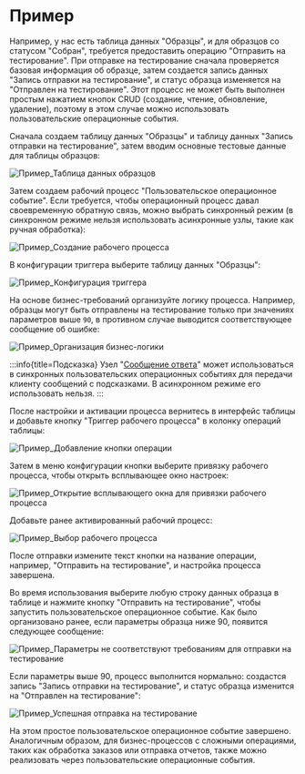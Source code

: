 # Пример

Например, у нас есть таблица данных "Образцы", и для образцов со статусом "Собран", требуется предоставить операцию "Отправить на тестирование". При отправке на тестирование сначала проверяется базовая информация об образце, затем создается запись данных "Запись отправки на тестирование", и статус образца изменяется на "Отправлен на тестирование". Этот процесс не может быть выполнен простым нажатием кнопок CRUD (создание, чтение, обновление, удаление), поэтому в этом случае можно использовать пользовательские операционные события.

Сначала создаем таблицу данных "Образцы" и таблицу данных "Запись отправки на тестирование", затем вводим основные тестовые данные для таблицы образцов:

![Пример_Таблица данных образцов](https://static-docs.nocobase.com/20240509172234.png)

Затем создаем рабочий процесс "Пользовательское операционное событие". Если требуется, чтобы операционный процесс давал своевременную обратную связь, можно выбрать синхронный режим (в синхронном режиме нельзя использовать асинхронные узлы, такие как ручная обработка):

![Пример_Создание рабочего процесса](https://static-docs.nocobase.com/20240509173106.png)

В конфигурации триггера выберите таблицу данных "Образцы":

![Пример_Конфигурация триггера](https://static-docs.nocobase.com/20240509173148.png)

На основе бизнес-требований организуйте логику процесса. Например, образцы могут быть отправлены на тестирование только при значениях параметров выше `90`, в противном случае выводится соответствующее сообщение об ошибке:

![Пример_Организация бизнес-логики](https://static-docs.nocobase.com/20240509174159.png)

:::info{title=Подсказка}
Узел "[Сообщение ответа](../../nodes/response-message.md)" может использоваться в синхронных пользовательских операционных событиях для передачи клиенту сообщений с подсказками. В асинхронном режиме его использовать нельзя.
:::

После настройки и активации процесса вернитесь в интерфейс таблицы и добавьте кнопку "Триггер рабочего процесса" в колонку операций таблицы:

![Пример_Добавление кнопки операции](https://static-docs.nocobase.com/20240509174525.png)

Затем в меню конфигурации кнопки выберите привязку рабочего процесса, чтобы открыть всплывающее окно настроек:

![Пример_Открытие всплывающего окна для привязки рабочего процесса](https://static-docs.nocobase.com/20240509174633.png)

Добавьте ранее активированный рабочий процесс:

![Пример_Выбор рабочего процесса](https://static-docs.nocobase.com/20240509174723.png)

После отправки измените текст кнопки на название операции, например, "Отправить на тестирование", и настройка процесса завершена.

Во время использования выберите любую строку данных образца в таблице и нажмите кнопку "Отправить на тестирование", чтобы запустить пользовательское операционное событие. Как было организовано ранее, если параметры образца ниже 90, появится следующее сообщение:

![Пример_Параметры не соответствуют требованиям для отправки на тестирование](https://static-docs.nocobase.com/20240509175026.png)

Если параметры выше 90, процесс выполнится нормально: создастся запись "Запись отправки на тестирование", и статус образца изменится на "Отправлен на тестирование":

![Пример_Успешная отправка на тестирование](https://static-docs.nocobase.com/20240509175247.png)

На этом простое пользовательское операционное событие завершено. Аналогичным образом, для бизнес-процессов с сложными операциями, таких как обработка заказов или отправка отчетов, также можно реализовать через пользовательские операционные события.